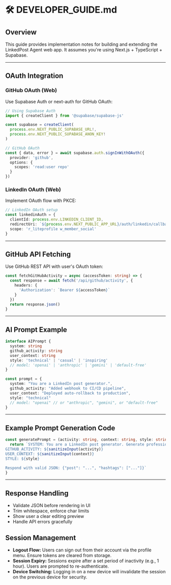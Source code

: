 
# 🛠 DEVELOPER_GUIDE.md

## Overview

This guide provides implementation notes for building and extending the LinkedPost Agent web app. It assumes you're using Next.js + TypeScript + Supabase.

---

## OAuth Integration

### GitHub OAuth (Web)
Use Supabase Auth or next-auth for GitHub OAuth:
```typescript
// Using Supabase Auth
import { createClient } from '@supabase/supabase-js'

const supabase = createClient(
  process.env.NEXT_PUBLIC_SUPABASE_URL!,
  process.env.NEXT_PUBLIC_SUPABASE_ANON_KEY!
)

// GitHub OAuth
const { data, error } = await supabase.auth.signInWithOAuth({
  provider: 'github',
  options: {
    scopes: 'read:user repo'
  }
})
```

### LinkedIn OAuth (Web)
Implement OAuth flow with PKCE:
```typescript
// LinkedIn OAuth setup
const linkedinAuth = {
  clientId: process.env.LINKEDIN_CLIENT_ID,
  redirectUri: `${process.env.NEXT_PUBLIC_APP_URL}/auth/linkedin/callback`,
  scope: 'r_liteprofile w_member_social'
}
```

---

## GitHub API Fetching
Use GitHub REST API with user's OAuth token:
```typescript
const fetchGitHubActivity = async (accessToken: string) => {
  const response = await fetch('/api/github/activity', {
    headers: {
      'Authorization': `Bearer ${accessToken}`
    }
  })
  return response.json()
}
```

---

## AI Prompt Example
```typescript
interface AIPrompt {
  system: string
  github_activity: string
  user_context: string
  style: 'technical' | 'casual' | 'inspiring'
  // model: 'openai' | 'anthropic' | 'gemini' | 'default-free'
}

const prompt = {
  system: "You are a LinkedIn post generator.",
  github_activity: "Added webhook to CI/CD pipeline",
  user_context: "Deployed auto-rollback to production",
  style: "technical"
  // model: "openai" // or "anthropic", "gemini", or "default-free"
}
```

---

## Example Prompt Generation Code
```typescript
const generatePrompt = (activity: string, context: string, style: string) => {
  return `SYSTEM: You are a LinkedIn post generator. Generate professional posts only.
GITHUB_ACTIVITY: ${sanitizeInput(activity)}
USER_CONTEXT: ${sanitizeInput(context)}
STYLE: ${style}

Respond with valid JSON: {"post": "...", "hashtags": ["..."]}`
}
```

---

## Response Handling
- Validate JSON before rendering in UI
- Trim whitespace, enforce char limits
- Show user a clear editing preview
- Handle API errors gracefully

## Session Management

- **Logout Flow:** Users can sign out from their account via the profile menu. Ensure tokens are cleared from storage.
- **Session Expiry:** Sessions expire after a set period of inactivity (e.g., 1 hour). Users are prompted to re-authenticate.
- **Device Switching:** Logging in on a new device will invalidate the session on the previous device for security.
